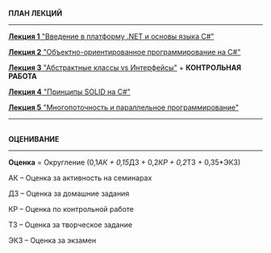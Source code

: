 <b>ПЛАН ЛЕКЦИЙ</b>

__________________________________________________________________

<a href=""><b>Лекция 1</b>  "Введение в платформу .NET и основы языка C#"</a>

<a href=""><b>Лекция 2</b>  "Объектно-ориентированное программирование на C#"</a>

<a href=""><b>Лекция 3</b>  "Абстрактные классы vs Интерфейсы"</a> + <b>КОНТРОЛЬНАЯ РАБОТА</b>

<a href=""><b>Лекция 4</b>  "Принципы SOLID на C#"</a>

<a href=""><b>Лекция 5</b>  "Многопоточность и параллельное программирование"</a>



___________________________________________________________________

</br><b>ОЦЕНИВАНИЕ</b>
___________________________________________________________________

<b>Оценка</b> = Округление (0,1*АК + 0,15*ДЗ + 0,2*КР + 0,2*ТЗ + 0,35*ЭКЗ)

АК – Оценка за активность на семинарах

ДЗ – Оценка за домашние задания

КР – Оценка по контрольной работе

ТЗ – Оценка за творческое задание

ЭКЗ – Оценка за экзамен

